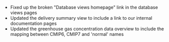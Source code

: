 - Fixed up the broken "Database views homepage" link in the database views pages
- Updated the delivery summary view to include a link to our internal documentation pages
- Updated the greenhouse gas concentration data overview to include the mapping between CMIP6, CMIP7 and 'normal' names
